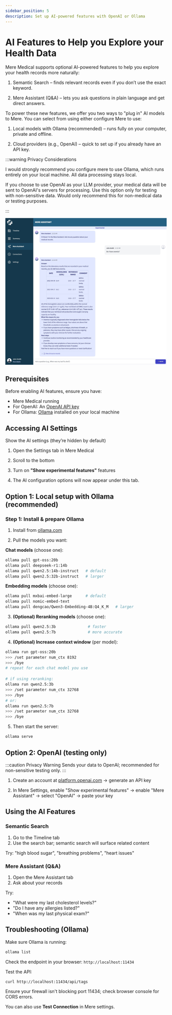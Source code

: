 ```yaml
---
sidebar_position: 5
description: Set up AI-powered features with OpenAI or Ollama
---
```


# AI Features to Help you Explore your Health Data

Mere Medical supports optional AI-powered features to help you explore your health records more naturally:

1. Semantic Search – finds relevant records even if you don’t use the exact keyword.

2. Mere Assistant (Q&A) – lets you ask questions in plain language and get direct answers.

To power these new features, we offer you two ways to "plug in" AI models to Mere. You can select from using either configure Mere to use:

1. Local models with Ollama (recommended) – runs fully on your computer, private and offline.

2. Cloud providers (e.g., OpenAI) – quick to set up if you already have an API key.

:::warning Privacy Considerations

I would strongly recommend you configure mere to use Ollama, which runs entirely on your local machine. All data processing stays local.

If you choose to use OpenAI as your LLM provider, your medical data will be sent to OpenAI's servers for processing. Use this option only for testing with non-sensitive data. Would only recommend this for non-medical data or testing purposes.

:::

![Mere Assistant Screenshot](../../static/img/mere_assistant.jpeg)

## Prerequisites

Before enabling AI features, ensure you have:

- Mere Medical running
- For OpenAI: An [OpenAI API key](https://help.openai.com/en/articles/4936850-where-do-i-find-my-api-key)
- For Ollama: [Ollama](https://ollama.com) installed on your local machine

## Accessing AI Settings

Show the AI settings (they’re hidden by default)

1. Open the Settings tab in Mere Medical

2. Scroll to the bottom

3. Turn on **"Show experimental features"** features

4. The AI configuration options will now appear under this tab.

## Option 1: Local setup with Ollama (recommended)

### Step 1: Install & prepare Ollama

1) Install from [ollama.com](https://ollama.com)

2) Pull the models you want:

**Chat models** (choose one):

```bash
ollama pull gpt-oss:20b
ollama pull deepseek-r1:14b
ollama pull qwen2.5:14b-instruct   # default
ollama pull qwen2.5:32b-instruct   # larger
```

**Embedding models** (choose one):

```bash
ollama pull mxbai-embed-large      # default
ollama pull nomic-embed-text
ollama pull dengcao/Qwen3-Embedding-4B:Q4_K_M   # larger
```

3) **(Optional) Reranking models** (choose one):

```bash
ollama pull qwen2.5:3b              # faster
ollama pull qwen2.5:7b              # more accurate
```

4) **(Optional) Increase context window** (per model):

```bash
ollama run gpt-oss:20b
>>> /set parameter num_ctx 8192
>>> /bye
# repeat for each chat model you use

# if using reranking:
ollama run qwen2.5:3b
>>> /set parameter num_ctx 32768
>>> /bye
# or:
ollama run qwen2.5:7b
>>> /set parameter num_ctx 32768
>>> /bye
```

5) Then start the server:

```bash
ollama serve
```

## Option 2: OpenAI (testing only)

:::caution Privacy Warning
Sends your data to OpenAI; recommended for non-sensitive testing only.
:::

1) Create an account at [platform.openai.com](https://platform.openai.com) → generate an API key

2) In Mere Settings, enable "Show experimental features" → enable "Mere Assistant" → select "OpenAI" → paste your key

## Using the AI Features

### Semantic Search

1) Go to the Timeline tab
2) Use the search bar; semantic search will surface related content

Try: "high blood sugar", "breathing problems", "heart issues"

### Mere Assistant (Q&A)

1) Open the Mere Assistant tab
2) Ask about your records

Try:
- "What were my last cholesterol levels?"
- "Do I have any allergies listed?"
- "When was my last physical exam?"

## Troubleshooting (Ollama)

Make sure Ollama is running:
```bash
ollama list
```

Check the endpoint in your browser: `http://localhost:11434`

Test the API:
```bash
curl http://localhost:11434/api/tags
```

Ensure your firewall isn't blocking port 11434; check browser console for CORS errors.

You can also use **Test Connection** in Mere settings.
